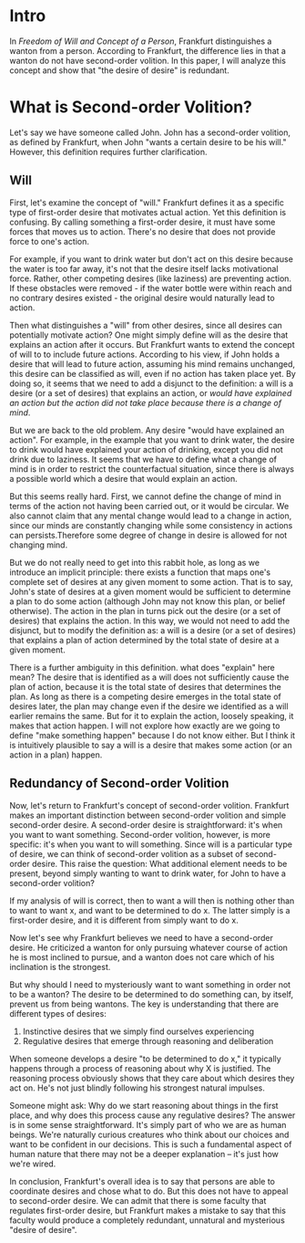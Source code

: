 # Intro

In *Freedom of Will and Concept of a Person*, Frankfurt distinguishes a wanton from a person. According to Frankfurt, the difference lies in that a wanton do not have second-order volition. In this paper, I will analyze this concept and show that "the desire of desire" is redundant. 

# What is Second-order Volition?

Let's say we have someone called John. John has a second-order volition, as defined by Frankfurt, when John "wants a certain desire to be his will." However, this definition requires further clarification.

## Will

First, let's examine the concept of "will." Frankfurt defines it as a specific type of first-order desire that motivates actual action. Yet this definition is confusing. By calling something a first-order desire, it must have some forces that moves us to action. There's no desire that does not provide force to one's action.

For example, if you want to drink water but don't act on this desire because the water is too far away, it's not that the desire itself lacks motivational force. Rather, other competing desires (like laziness) are preventing action. If these obstacles were removed - if the water bottle were within reach and no contrary desires existed - the original desire would naturally lead to action. 

Then what distinguishes a "will" from other desires, since all desires can potentially motivate action? One might simply define will as the desire that explains an action after it occurs. But Frankfurt wants to extend the concept of will to to include future actions. According to his view, if John holds a desire that will lead to future action, assuming his mind remains unchanged, this desire can be classified as will, even if no action has taken place yet. By doing so, it seems that we need to add a disjunct to the definition: a will is a desire (or a set of desires) that explains an action, or *would have explained an action but the action did not take place because there is a change of mind*.

But we are back to the old problem. Any desire "would have explained an action". For example, in the example that you want to drink water, the desire to drink would have explained your action of drinking, except you did not drink due to laziness. It seems that we have to define what a change of mind is in order to restrict the counterfactual situation, since there is always a possible world which a desire that would explain an action. 

But this seems really hard. First, we cannot define the change of mind in terms of the action not having been carried out, or it would be circular. We also cannot claim that any mental change would lead to a change in action, since our minds are constantly changing while some consistency in actions can persists.Therefore some degree of change in desire is allowed for not changing mind. 

But we do not really need to get into this rabbit hole, as long as we introduce an implicit principle: there exists a function that maps one's complete set of desires at any given moment to some action. That is to say, John's state of desires at a given moment would be sufficient to determine a plan to do some action (although John may not know this plan, or belief otherwise). The action in the plan in turns pick out the desire (or a set of desires) that explains the action. In this way, we would not need to add the disjunct, but to modify the definition as: a will is a desire (or a set of desires) that explains a plan of action determined by the total state of desire at a given moment.

There is a further ambiguity in this definition. what does "explain" here mean? The desire that is identified as a will does not sufficiently cause the plan of action, because it is the total state of desires that determines the plan. As long as there is a competing desire emerges in the total state of desires later, the plan may change even if the desire we identified as a will earlier remains the same. But for it to explain the action, loosely speaking, it makes that action happen. I will not explore how exactly are we going to define "make something happen" because I do not know either. But I think it is intuitively plausible to say a will is a desire that makes some action (or an action in a plan) happen.

## Redundancy of Second-order Volition

Now, let's return to Frankfurt's concept of second-order volition. Frankfurt makes an important distinction between second-order volition and simple second-order desire. A second-order desire is straightforward: it's when you want to want something. Second-order volition, however, is more specific: it's when you want to will something. Since will is a particular type of desire, we can think of second-order volition as a subset of second-order desire. This raise the question: What additional element needs to be present, beyond simply wanting to want to drink water, for John to have a second-order volition?

If my analysis of will is correct, then to want a will then is nothing other than to want to want x, and want to be determined to do x. The latter simply is a first-order desire, and it is different from simply want to do x.

Now let's see why Frankfurt believes we need to have a second-order desire. He criticized a wanton for only pursuing whatever course of action he is most inclined to pursue, and a wanton does not care which of his inclination is the strongest. 

But why should I need to mysteriously want to want something in order not to be a wanton? The desire to be determined to do something can, by itself, prevent us from being wantons. The key is understanding that there are different types of desires:

1. Instinctive desires that we simply find ourselves experiencing
2. Regulative desires that emerge through reasoning and deliberation

When someone develops a desire "to be determined to do x," it typically happens through a process of reasoning about why X is justified. The reasoning process obviously shows that they care about which desires they act on. He's not just blindly following his strongest natural impulses.

Someone might ask: Why do we start reasoning about things in the first place, and why does this process cause any regulative desires? The answer is in some sense straightforward. It's simply part of who we are as human beings. We're naturally curious creatures who think about our choices and want to be confident in our decisions. This is such a fundamental aspect of human nature that there may not be a deeper explanation – it's just how we're wired.

In conclusion, Frankfurt's overall idea is to say that persons are able to coordinate desires and chose what to do. But this does not have to appeal to second-order desire. We can admit that there is some faculty that regulates first-order desire, but Frankfurt makes a mistake to say that this faculty would produce a completely redundant, unnatural and mysterious "desire of desire".